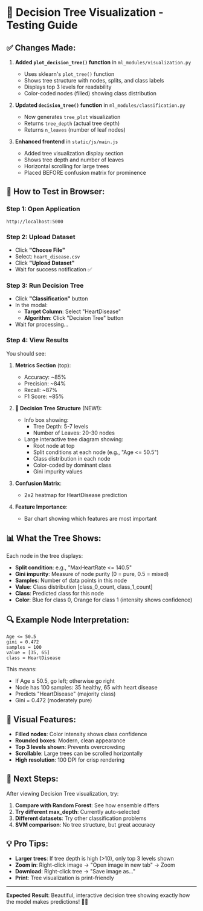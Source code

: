 # 🌳 Decision Tree Visualization - Testing Guide

## ✅ Changes Made:

1. **Added `plot_decision_tree()` function** in `ml_modules/visualization.py`
   - Uses sklearn's `plot_tree()` function
   - Shows tree structure with nodes, splits, and class labels
   - Displays top 3 levels for readability
   - Color-coded nodes (filled) showing class distribution

2. **Updated `decision_tree()` function** in `ml_modules/classification.py`
   - Now generates `tree_plot` visualization
   - Returns `tree_depth` (actual tree depth)
   - Returns `n_leaves` (number of leaf nodes)

3. **Enhanced frontend** in `static/js/main.js`
   - Added tree visualization display section
   - Shows tree depth and number of leaves
   - Horizontal scrolling for large trees
   - Placed BEFORE confusion matrix for prominence

## 🎯 How to Test in Browser:

### Step 1: Open Application
```
http://localhost:5000
```

### Step 2: Upload Dataset
- Click **"Choose File"**
- Select: `heart_disease.csv`
- Click **"Upload Dataset"**
- Wait for success notification ✅

### Step 3: Run Decision Tree
- Click **"Classification"** button
- In the modal:
  - **Target Column**: Select "HeartDisease"
  - **Algorithm**: Click "Decision Tree" button
- Wait for processing...

### Step 4: View Results
You should see:

1. **Metrics Section** (top):
   - Accuracy: ~85%
   - Precision: ~84%
   - Recall: ~87%
   - F1 Score: ~85%

2. **🌳 Decision Tree Structure** (NEW!):
   - Info box showing:
     - Tree Depth: 5-7 levels
     - Number of Leaves: 20-30 nodes
   - Large interactive tree diagram showing:
     - Root node at top
     - Split conditions at each node (e.g., "Age <= 50.5")
     - Class distribution in each node
     - Color-coded by dominant class
     - Gini impurity values

3. **Confusion Matrix**:
   - 2x2 heatmap for HeartDisease prediction

4. **Feature Importance**:
   - Bar chart showing which features are most important

## 📊 What the Tree Shows:

Each node in the tree displays:
- **Split condition**: e.g., "MaxHeartRate <= 140.5"
- **Gini impurity**: Measure of node purity (0 = pure, 0.5 = mixed)
- **Samples**: Number of data points in this node
- **Value**: Class distribution [class_0_count, class_1_count]
- **Class**: Predicted class for this node
- **Color**: Blue for class 0, Orange for class 1 (intensity shows confidence)

## 🔍 Example Node Interpretation:

```
Age <= 50.5
gini = 0.472
samples = 100
value = [35, 65]
class = HeartDisease
```

This means:
- If Age ≤ 50.5, go left; otherwise go right
- Node has 100 samples: 35 healthy, 65 with heart disease
- Predicts "HeartDisease" (majority class)
- Gini = 0.472 (moderately pure)

## 🎨 Visual Features:

- **Filled nodes**: Color intensity shows class confidence
- **Rounded boxes**: Modern, clean appearance
- **Top 3 levels shown**: Prevents overcrowding
- **Scrollable**: Large trees can be scrolled horizontally
- **High resolution**: 100 DPI for crisp rendering

## 🚀 Next Steps:

After viewing Decision Tree visualization, try:
1. **Compare with Random Forest**: See how ensemble differs
2. **Try different max_depth**: Currently auto-selected
3. **Different datasets**: Try other classification problems
4. **SVM comparison**: No tree structure, but great accuracy

## 💡 Pro Tips:

- **Larger trees**: If tree depth is high (>10), only top 3 levels shown
- **Zoom in**: Right-click image → "Open image in new tab" → Zoom
- **Download**: Right-click tree → "Save image as..."
- **Print**: Tree visualization is print-friendly

---

**Expected Result**: Beautiful, interactive decision tree showing exactly how the model makes predictions! 🎯✨
